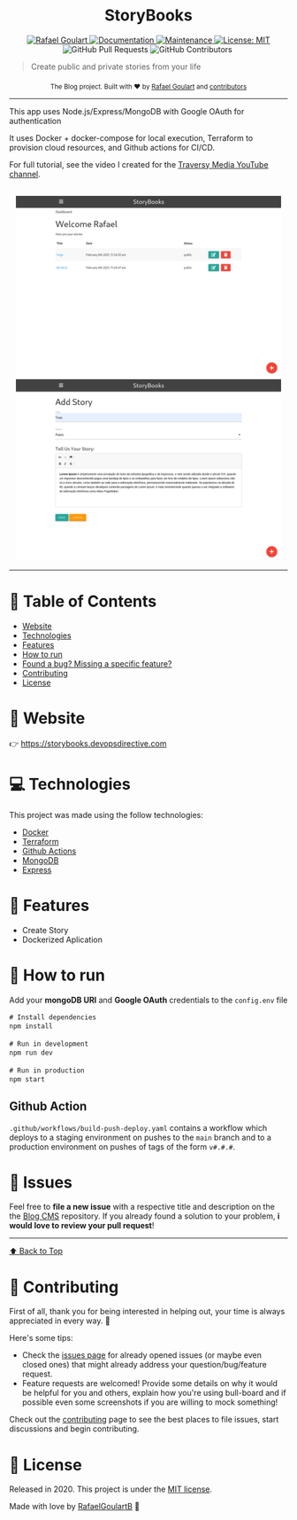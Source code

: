 <h1 align="center">StoryBooks</h1>

<p align="center">	
   <a href="https://www.linkedin.com/in/rafael-goulartb/">
      <img alt="Rafael Goulart" src="https://img.shields.io/badge/-RafaelGoulartB-fe4d3b?style=flat&logo=Linkedin&logoColor=white" />
   </a>
  <a href="https://github.com/RafaelGoulartB/devops-crash-course#readme">
    <img alt="Documentation" src="https://img.shields.io/badge/documentation-yes-fe4d3b.svg" target="_blank" />
  </a>
  <a href="https://github.com/RafaelGoulartB/devops-crash-course/graphs/commit-activity">
    <img alt="Maintenance" src="https://img.shields.io/badge/Maintained%3F-yes-fe4d3b.svg" target="_blank" />
  </a>
  <a href="https://github.com/RafaelGoulartB/devops-crash-course/blob/master/LICENSE">
    <img alt="License: MIT" src="https://img.shields.io/badge/License-MIT-fe4d3b.svg" target="_blank" />
  </a>
  <img alt="GitHub Pull Requests" src="https://img.shields.io/github/issues-pr/RafaelGoulartB/devops-crash-course?color=fe4d3b" />
  <img alt="GitHub Contributors" src="https://img.shields.io/github/contributors/RafaelGoulartB/devops-crash-course?color=fe4d3b" />
  <img alt="" src="https://img.shields.io/github/repo-size/RafaelGoulartB/devops-crash-course?color=fe4d3b" />
</p>

> Create public and private stories from your life

<div align="center">
  <sub>The Blog project. Built with ❤︎ by
    <a href="https://github.com/RafaelGoulartB">Rafael Goulart</a> and
    <a href="https://github.com/RafaelGoulartB/devops-crash-course/graphs/contributors">
      contributors
    </a>
  </sub>
</div>

---

This app uses Node.js/Express/MongoDB with Google OAuth for authentication

It uses Docker + docker-compose for local execution, Terraform to provision cloud resources, and Github actions for CI/CD.

For full tutorial, see the video I created for the [Traversy Media YouTube channel](https://www.youtube.com/c/TraversyMedia/videos).

<br />
<div align="center">
  <img src="./.github/screenshots/screenshot-1.png" width="480">
  <img src="./.github/screenshots/screenshot-2.png" width="480">
</div>

---

# :pushpin: Table of Contents

* [Website](#eyes-website)
* [Technologies](#computer-technologies)
* [Features](#rocket-features)
* [How to run](#construction_worker-how-to-run)
* [Found a bug? Missing a specific feature?](#bug-issues)
* [Contributing](#tada-contributing)
* [License](#closed_book-license)


# :eyes: Website
👉 https://storybooks.devopsdirective.com

# :computer: Technologies
This project was made using the follow technologies:

* [Docker](https://www.docker.com/)     
* [Terraform](https://www.terraform.io/)      
* [Github Actions](https://github.com/features/actions)    
* [MongoDB](https://www.mongodb.com/)     
* [Express](http://expressjs.com/)     

# :rocket: Features

- Create Story
- Dockerized Aplication

# :construction_worker: How to run
Add your **mongoDB URI** and **Google OAuth** credentials to the `config.env` file

```
# Install dependencies
npm install

# Run in development
npm run dev

# Run in production
npm start
```

## Github Action

`.github/workflows/build-push-deploy.yaml` contains a workflow which deploys to a staging environment on pushes to the `main` branch and to a production environment on pushes of tags of the form `v#.#.#`.


# :bug: Issues

Feel free to **file a new issue** with a respective title and description on the the [Blog CMS](https://github.com/RafaelGoulartB/devops-crash-course/issues) repository. If you already found a solution to your problem, **i would love to review your pull request**!

---

[⬆ Back to Top](#pushpin-table-of-contents)

# :tada: Contributing
First of all, thank you for being interested in helping out, your time is always appreciated in every way. :100:

Here's some tips:

* Check the [issues page](https://github.com/RafaelGoulartB/devops-crash-course/issues) for already opened issues (or maybe even closed ones) that might already address your question/bug/feature request.
* Feature requests are welcomed! Provide some details on why it would be helpful for you and others, explain how you're using bull-board and if possible even some screenshots if you are willing to mock something!

Check out the [contributing](./CONTRIBUTING.md) page to see the best places to file issues, start discussions and begin contributing.

# :closed_book: License

Released in 2020.
This project is under the [MIT license](./LICENSE).

Made with love by [RafaelGoulartB](https://github.com/RafaelGoulartB) 🚀
